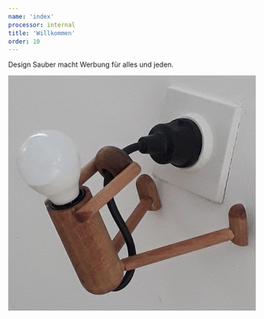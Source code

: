 ```yaml
---
name: 'index'
processor: internal
title: 'Willkommen'
order: 10
---
```

Design Sauber macht Werbung für alles und jeden.


![licht](licht.jpg)